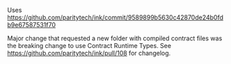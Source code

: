 Uses https://github.com/paritytech/ink/commit/9589899b5630c42870de24b0fdb9e67587531f70

Major change that requested a new folder with compiled contract files was the breaking change to use Contract Runtime Types.
See https://github.com/paritytech/ink/pull/108 for changelog.